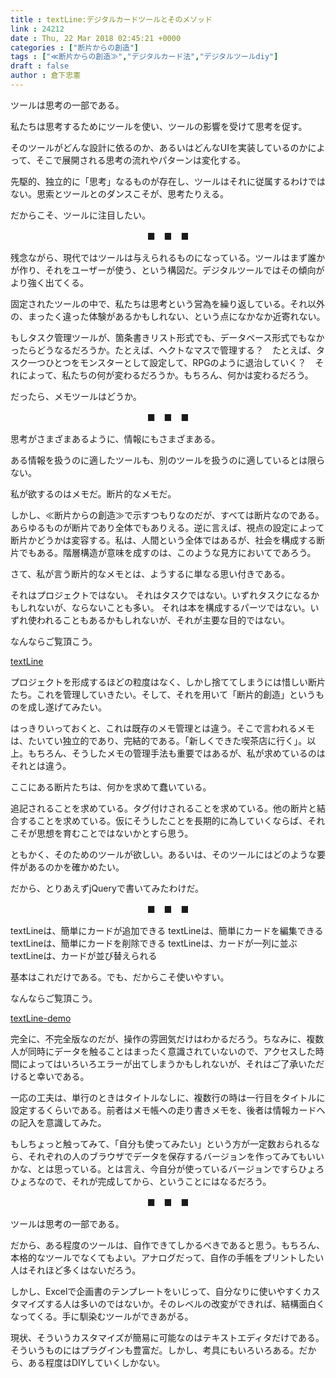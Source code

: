 ```yaml
---
title : textLine:デジタルカードツールとそのメソッド
link : 24212
date : Thu, 22 Mar 2018 02:45:21 +0000
categories : ["断片からの創造"]
tags : ["≪断片からの創造≫","デジタルカード法","デジタルツールdiy"]
draft : false
author : 倉下忠憲
---
```


ツールは思考の一部である。

私たちは思考するためにツールを使い、ツールの影響を受けて思考を促す。

そのツールがどんな設計に依るのか、あるいはどんなUIを実装しているのかによって、そこで展開される思考の流れやパターンは変化する。

先駆的、独立的に「思考」なるものが存在し、ツールはそれに従属するわけではない。思索とツールとのダンスこそが、思考たりえる。

だからこそ、ツールに注目したい。

<p style="text-align:center">■　■　■</p>

残念ながら、現代ではツールは与えられるものになっている。ツールはまず誰かが作り、それをユーザーが使う、という構図だ。デジタルツールではその傾向がより強く出てくる。

固定されたツールの中で、私たちは思考という営為を繰り返している。それ以外の、まったく違った体験があるかもしれない、という点になかなか近寄れない。

もしタスク管理ツールが、箇条書きリスト形式でも、データベース形式でもなかったらどうなるだろうか。たとえば、ヘクトなマスで管理する？　たとえば、タスク一つひとつをモンスターとして設定して、RPGのように退治していく？　それによって、私たちの何が変わるだろうか。もちろん、何かは変わるだろう。

だったら、メモツールはどうか。

<p style="text-align:center">■　■　■</p>

思考がさまざまあるように、情報にもさまざまある。

ある情報を扱うのに適したツールも、別のツールを扱うのに適しているとは限らない。

私が欲するのはメモだ。断片的なメモだ。

しかし、≪断片からの創造≫で示すつもりなのだが、すべては断片なのである。あらゆるものが断片であり全体でもありえる。逆に言えば、視点の設定によって断片かどうかは変容する。私は、人間という全体ではあるが、社会を構成する断片でもある。階層構造が意味を成すのは、このような見方においてであろう。

さて、私が言う断片的なメモとは、ようするに単なる思い付きである。

それはプロジェクトではない。
それはタスクではない。いずれタスクになるかもしれないが、ならないことも多い。
それは本を構成するパーツではない。いずれ使われることもあるかもしれないが、それが主要な目的ではない。

なんならご覧頂こう。

<a href="http://honkure.net/tool/textline/index.html" title="textLine">textLine</a>

プロジェクトを形成するほどの粒度はなく、しかし捨ててしまうには惜しい断片たち。これを管理していきたい。そして、それを用いて「断片的創造」というものを成し遂げてみたい。

はっきりいっておくと、これは既存のメモ管理とは違う。そこで言われるメモは、たいてい独立的であり、完結的である。「新しくできた喫茶店に行く」。以上。もちろん、そうしたメモの管理手法も重要ではあるが、私が求めているのはそれとは違う。

ここにある断片たちは、何かを求めて蠢いている。

追記されることを求めている。タグ付けされることを求めている。他の断片と結合することを求めている。仮にそうしたことを長期的に為していくならば、それこそが思想を育むことではないかとすら思う。

ともかく、そのためのツールが欲しい。あるいは、そのツールにはどのような要件があるのかを確かめたい。

だから、とりあえずjQueryで書いてみたわけだ。

<p style="text-align:center">■　■　■</p>

textLineは、簡単にカードが追加できる
textLineは、簡単にカードを編集できる
textLineは、簡単にカードを削除できる
textLineは、カードが一列に並ぶ
textLineは、カードが並び替えられる

基本はこれだけである。でも、だからこそ使いやすい。

なんならご覧頂こう。

<a href="http://honkure.net/tool/textline/demo.html">textLine-demo</a>

完全に、不完全版なのだが、操作の雰囲気だけはわかるだろう。ちなみに、複数人が同時にデータを触ることはまったく意識されていないので、アクセスした時間によってはいろいろエラーが出てしまうかもしれないが、それはご了承いただけると幸いである。

一応の工夫は、単行のときはタイトルなしに、複数行の時は一行目をタイトルに設定するくらいである。前者はメモ帳への走り書きメモを、後者は情報カードへの記入を意識してみた。

もしちょっと触ってみて、「自分も使ってみたい」という方が一定数おられるなら、それぞれの人のブラウザでデータを保存するバージョンを作ってみてもいいかな、とは思っている。とは言え、今自分が使っているバージョンですらひょろひょろなので、それが完成してから、ということにはなるだろう。

<p style="text-align:center">■　■　■</p>

ツールは思考の一部である。

だから、ある程度のツールは、自作できてしかるべきであると思う。もちろん、本格的なツールでなくてもよい。アナログだって、自作の手帳をプリントしたい人はそれほど多くはないだろう。

しかし、Excelで企画書のテンプレートをいじって、自分なりに使いやすくカスタマイズする人は多いのではないか。そのレベルの改変ができれば、結構面白くなってくる。手に馴染むツールができあがる。

現状、そういうカスタマイズが簡易に可能なのはテキストエディタだけである。そういうものにはプラグインも豊富だ。しかし、考具にもいろいろある。だから、ある程度はDIYしていくしかない。